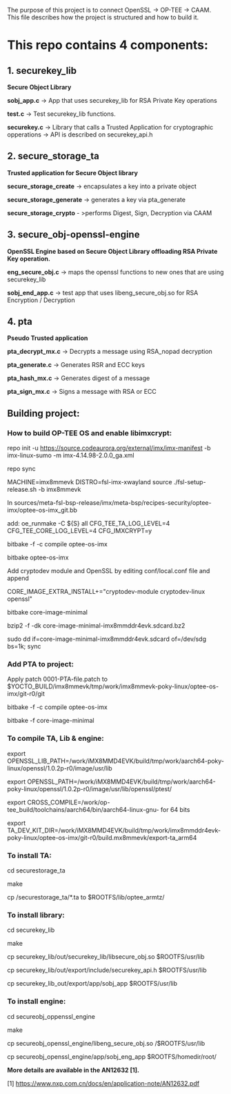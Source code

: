 ﻿The purpose of this project is to connect OpenSSL -> OP-TEE -> CAAM.
This file describes how the project is structured and how to build it.

# This repo contains 4 components:

 ## 1. securekey_lib
 **Secure Object Library**

  **sobj_app.c** -> App that uses securekey_lib for RSA Private Key operations

  **test.c** -> Test securekey_lib functions.

 **securekey.c** -> Library that calls a Trusted Application for cryptographic opperations
            -> API is described on securekey_api.h

## 2. secure_storage_ta 
**Trusted application for Secure Object library**

**secure_storage_create** -> encapsulates a key into a private object

**secure_storage_generate** -> generates a key via pta_generate

**secure_storage_crypto** - >performs Digest, Sign, Decryption via CAAM

## 3. secure_obj-openssl-engine 
**OpenSSL Engine based on Secure Object Library offloading RSA Private Key operation.**

**eng_secure_obj.c** ->  maps the openssl functions to new ones that are using securekey_lib

**sobj_end_app.c** ->  test app that uses libeng_secure_obj.so for RSA Encryption / Decryption

## 4. pta
**Pseudo Trusted application**

**pta_decrypt_mx.c** -> Decrypts a message using RSA_nopad decryption

**pta_generate.c** -> Generates RSR and ECC keys

**pta_hash_mx.c** -> Generates digest of a message

**pta_sign_mx.c** -> Signs a message with RSA or ECC 

## Building project:

### How to build OP-TEE OS and enable libimxcrypt:

repo init -u https://source.codeaurora.org/external/imx/imx-manifest -b imx-linux-sumo -m imx-4.14.98-2.0.0_ga.xml

repo sync 

MACHINE=imx8mmevk DISTRO=fsl-imx-xwayland source ./fsl-setup-release.sh -b imx8mmevk

In sources/meta-fsl-bsp-release/imx/meta-bsp/recipes-security/optee-imx/optee-os-imx_git.bb

add: oe_runmake -C ${S} all CFG_TEE_TA_LOG_LEVEL=4 CFG_TEE_CORE_LOG_LEVEL=4 CFG_IMXCRYPT=y

bitbake -f -c compile optee-os-imx

bitbake optee-os-imx

Add cryptodev module and OpenSSL by editing conf/local.conf file and append

CORE_IMAGE_EXTRA_INSTALL+="cryptodev-module cryptodev-linux openssl"

bitbake core-image-minimal

bzip2 -f -dk core-image-minimal-imx8mmddr4evk.sdcard.bz2 

sudo dd if=core-image-minimal-imx8mmddr4evk.sdcard of=/dev/sdg bs=1k; sync

### Add PTA to project:
Apply patch 0001-PTA-file.patch to $YOCTO_BUILD/imx8mmevk/tmp/work/imx8mmevk-poky-linux/optee-os-imx/git-r0/git

bitbake -f -c compile optee-os-imx

bitbake -f core-image-minimal

### To compile TA, Lib & engine:

export OPENSSL_LIB_PATH=/work/iMX8MMD4EVK/build/tmp/work/aarch64-poky-linux/openssl/1.0.2p-r0/image/usr/lib

export OPENSSL_PATH=/work/iMX8MMD4EVK/build/tmp/work/aarch64-poky-linux/openssl/1.0.2p-r0/image/usr/lib/openssl/ptest/

export CROSS_COMPILE=/work/op-tee_build/toolchains/aarch64/bin/aarch64-linux-gnu-
for 64 bits

export TA_DEV_KIT_DIR=/work/iMX8MMD4EVK/build/tmp/work/imx8mmddr4evk-poky-linux/optee-os-imx/git-r0/build.mx8mmevk/export-ta_arm64

### To install TA:

cd securestorage_ta

make

cp /securestorage_ta/*.ta to $ROOTFS/lib/optee_armtz/

### To install library:

cd securekey_lib

make

cp securekey_lib/out/securekey_lib/libsecure_obj.so $ROOTFS/usr/lib

cp securekey_lib/out/export/include/securekey_api.h $ROOTFS/usr/lib

cp securekey_lib_out/export/app/sobj_app $ROOTFS/usr/lib

### To install engine:
cd secureobj_oppenssl_engine

make

cp secureobj_openssl_engine/libeng_secure_obj.so /$ROOTFS/usr/lib

cp secureobj_openssl_engine/app/sobj_eng_app $ROOTFS/homedir/root/


**More details are available in the AN12632 [1].**

[1] https://www.nxp.com.cn/docs/en/application-note/AN12632.pdf
